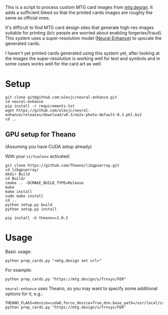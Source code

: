 This is a script to process custom MTG card images from [mtg.design](https://mtg.design). It adds a sufficient bleed so that the printed cards images are roughly the same as official ones.

It's difficult to find MTG card design sites that generate high-res images suitable for printing (b/c people are worried about enabling forgeries/fraud). This system uses a super-resolution model ([Neural Enhance](https://github.com/alexjc/neural-enhance)) to upscale the generated cards.

I haven't yet printed cards generated using this system yet, after looking at the images the super-resolution is working well for text and symbols and in some cases works well for the card art as well.

# Setup

```
git clone git@github.com:alexjc/neural-enhance.git
cd neural-enhance
pip install -r requirements.txt
wget https://github.com/alexjc/neural-enhance/releases/download/v0.3/ne2x-photo-default-0.3.pkl.bz2
cd ..
```

## GPU setup for Theano

(Assuming you have CUDA setup already)

With your `virtualenv` activated:

```
git clone https://github.com/Theano/libgpuarray.git
cd libgpuarray/
mkdir Build
cd Build/
cmake .. -DCMAKE_BUILD_TYPE=Release
make
make install
sudo make install
cd ..
python setup.py build
python setup.py install

pip install -U theano==1.0.3
```

# Usage

Basic usage:

```
python prep_cards.py "<mtg.design set url>"
```

For example:

```
python prep_cards.py "https://mtg.design/u/frnsys/FER"
```

`neural-enhance` uses Theano, so you may want to specify some additional options for it, e.g.:

```
THEANO_FLAGS=device=cuda0,force_device=True,dnn.base_path=/usr/local/cuda python prep_cards.py "https://mtg.design/u/frnsys/FER"
```